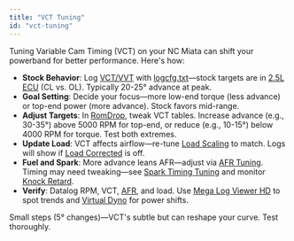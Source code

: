 ```yaml
---
title: "VCT Tuning"
id: "vct-tuning"
---
```


Tuning Variable Cam Timing (VCT) on your NC Miata can shift your powerband for better performance. Here's how:

* **Stock Behavior**: Log [VCT/VVT](/glossary#vctvvt) with [logcfg.txt](/data-logging/logcfg-txt)—stock targets are in [2.5L ECU](/25l-l5-ve-knowledge-base/25l-ecu#engine-control---vct) (CL vs. OL). Typically 20-25° advance at peak.
* **Goal Setting**: Decide your focus—more low-end torque (less advance) or top-end power (more advance). Stock favors mid-range.
* **Adjust Targets**: In [RomDrop](/tools-of-the-trade/romdrop), tweak VCT tables. Increase advance (e.g., 30-35°) above 5000 RPM for top-end, or reduce (e.g., 10-15°) below 4000 RPM for torque. Test both extremes.
* **Update Load**: VCT affects airflow—re-tune [Load Scaling](/tuning/specific-tunes/load-scaling) to match. Logs will show if [Load Corrected](/nc-ecu-knowledge-base/math-and-formulas#load) is off.
* **Fuel and Spark**: More advance leans AFR—adjust via [AFR Tuning](/tuning/specific-tunes/afr-tuning). Timing may need tweaking—see [Spark Timing Tuning](/tuning/specific-tunes/spark-timing-tuning) and monitor [Knock Retard](/25l-l5-ve-knowledge-base/25l-ecu#spark-correction---knock-retard).
* **Verify**: Datalog RPM, VCT, [AFR](/data-logging/calculated-fields#afr), and load. Use [Mega Log Viewer HD](/tools-of-the-trade/mega-log-viewer-hd) to spot trends and [Virtual Dyno](/tools-of-the-trade/virtual-dyno) for power shifts.

Small steps (5° changes)—VCT's subtle but can reshape your curve. Test thoroughly.
